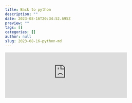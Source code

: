 ```yaml
---
title: Back to python
description: ""
date: 2023-08-16T20:34:52.695Z
preview: ""
tags: []
categories: []
author: null
slug: 2023-08-16-python-md
---
```


<iframe src="https://mastodontech.de/@larnius/110901200532082122/embed" class="mastodon-embed" style="max-width: 100%; border: 0" width="400" allowfullscreen="allowfullscreen"></iframe><script src="https://mastodontech.de/embed.js" async="async"></script>